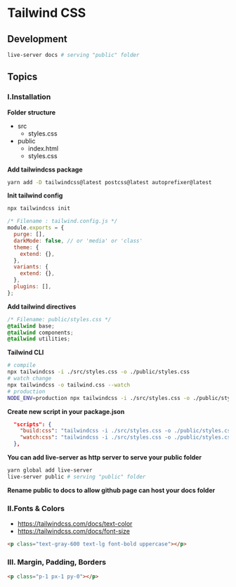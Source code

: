# Tailwind CSS

## Development

```bash
live-server docs # serving "public" folder
```

## Topics

### I.Installation

**Folder structure**

- src
  - styles.css
- public
  - index.html
  - styles.css

**Add tailwindcss package**

```bash
yarn add -D tailwindcss@latest postcss@latest autoprefixer@latest
```

**Init tailwind config**

```bash
npx tailwindcss init
```

```js
/* Filename : tailwind.config.js */
module.exports = {
  purge: [],
  darkMode: false, // or 'media' or 'class'
  theme: {
    extend: {},
  },
  variants: {
    extend: {},
  },
  plugins: [],
};
```

**Add tailwind directives**

```css
/* Filename: public/styles.css */
@tailwind base;
@tailwind components;
@tailwind utilities;
```

**Tailwind CLI**

```bash
# compile
npx tailwindcss -i ./src/styles.css -o ./public/styles.css
# watch change
npx tailwindcss -o tailwind.css --watch
# production
NODE_ENV=production npx tailwindcss -i ./src/styles.css -o ./public/styles.css --minify
```

**Create new script in your package.json**

```json
  "scripts": {
    "build:css": "tailwindcss -i ./src/styles.css -o ./public/styles.css",
    "watch:css": "tailwindcss -i ./src/styles.css -o ./public/styles.css --watch"
  },
```

**You can add live-server as http server to serve your public folder**

```bash
yarn global add live-server
live-server public # serving "public" folder
```

**Rename public to docs to allow github page can host your docs folder**

### II.Fonts & Colors

- https://tailwindcss.com/docs/text-color
- https://tailwindcss.com/docs/font-size

```html
<p class="text-gray-600 text-lg font-bold uppercase"></p>
```

### III. Margin, Padding, Borders

```html
<p class="p-1 px-1 py-0"></p>
```
